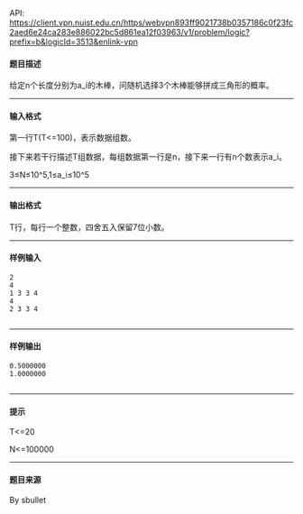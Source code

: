 API: https://client.vpn.nuist.edu.cn/https/webvpn893ff9021738b0357186c0f23fc2aed6e24ca283e886022bc5d861ea12f03963/v1/problem/logic?prefix=b&logicId=3513&enlink-vpn

#### 题目描述

给定n个长度分别为a\_i的木棒，问随机选择3个木棒能够拼成三角形的概率。

---

#### 输入格式

第一行T(T<=100)，表示数据组数。

接下来若干行描述T组数据，每组数据第一行是n，接下来一行有n个数表示a\_i。

3≤N≤10^5,1≤a\_i≤10^5

---

#### 输出格式

T行，每行一个整数，四舍五入保留7位小数。

---

#### 样例输入
```
2
4
1 3 3 4
4
2 3 3 4


```

---

#### 样例输出
```
0.5000000
1.0000000


```

---

#### 提示

T<=20

N<=100000

---

#### 题目来源

By sbullet